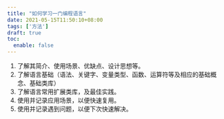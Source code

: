 ```yaml
---
title: "如何学习一门编程语言"
date: 2021-05-15T11:50:10+08:00
tags: ['方法']
draft: true
toc:
  enable: false
---
```


1. 了解其简介、使用场景、优缺点、设计思想等。
2. 了解语言基础（语法、关键字、变量类型、函数、运算符等及相应的基础概念、基础类库）
3. 了解语言常用扩展类库，及最佳实践。
4. 使用并记录应用场景，以便快速复用。
5. 使用并记录遇到问题，以便下次快速解决。


